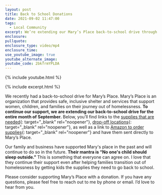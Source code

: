 ```yaml
---
layout: post
title: Back to School Donations
date: 2021-09-02 11:47:00
tags:
  - Local Community
excerpt: We’re extending our Mary’s Place back-to-school drive through September.
enclosure:
pullquote:
enclosure_type: video/mp4
enclosure_time:
use_youtube_image: true
youtube_alternate_image:
youtube_code: 2bkfrmYPLDA
---
```

{% include youtube.html %}

{% include excerpt.html %}

We recently had a back-to-school drive for Mary’s Place. Mary’s Place is an organization that provides safe, inclusive shelter and services that support women, children, and families on their journey out of homelessness. **To continue our support, we are extending our back-to-school drive for the entire month of September.** Below, you’ll find links to the [supplies that are needed](https://www.marysplaceseattle.org/school-supplies){: target="_blank" rel="noopener"}, [drop-off locations](https://www.marysplaceseattle.org/support-us/donation-drop-off){: target="_blank" rel="noopener"}, as well as a link to [Amazon to order supplies](https://smile.amazon.com/hz/charitylist/ls/QECMIW813WZ8/ref=smi_cl_lol_lls4_ls4){: target="_blank" rel="noopener"} and have them sent directly to Mary’s Place.

Our family and business have supported Mary's place in the past and will continue to do so in the future. **Their mantra is “No one's child should sleep outside.”** This is something that everyone can agree on. I love that they continue their support even after helping families transition out of homelessness by getting kids the supplies they need to go back to school.

Please consider supporting Mary’s Place with a donation. If you have any questions, please feel free to reach out to me by phone or email. I’d love to hear from you.
